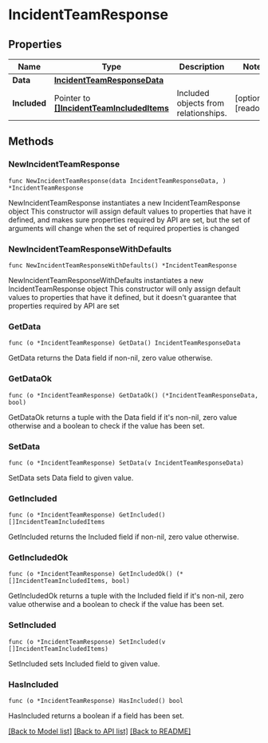 # IncidentTeamResponse

## Properties

Name | Type | Description | Notes
---- | ---- | ----------- | ------
**Data** | [**IncidentTeamResponseData**](IncidentTeamResponseData.md) |  | 
**Included** | Pointer to [**[]IncidentTeamIncludedItems**](IncidentTeamIncludedItems.md) | Included objects from relationships. | [optional] [readonly] 

## Methods

### NewIncidentTeamResponse

`func NewIncidentTeamResponse(data IncidentTeamResponseData, ) *IncidentTeamResponse`

NewIncidentTeamResponse instantiates a new IncidentTeamResponse object
This constructor will assign default values to properties that have it defined,
and makes sure properties required by API are set, but the set of arguments
will change when the set of required properties is changed

### NewIncidentTeamResponseWithDefaults

`func NewIncidentTeamResponseWithDefaults() *IncidentTeamResponse`

NewIncidentTeamResponseWithDefaults instantiates a new IncidentTeamResponse object
This constructor will only assign default values to properties that have it defined,
but it doesn't guarantee that properties required by API are set

### GetData

`func (o *IncidentTeamResponse) GetData() IncidentTeamResponseData`

GetData returns the Data field if non-nil, zero value otherwise.

### GetDataOk

`func (o *IncidentTeamResponse) GetDataOk() (*IncidentTeamResponseData, bool)`

GetDataOk returns a tuple with the Data field if it's non-nil, zero value otherwise
and a boolean to check if the value has been set.

### SetData

`func (o *IncidentTeamResponse) SetData(v IncidentTeamResponseData)`

SetData sets Data field to given value.


### GetIncluded

`func (o *IncidentTeamResponse) GetIncluded() []IncidentTeamIncludedItems`

GetIncluded returns the Included field if non-nil, zero value otherwise.

### GetIncludedOk

`func (o *IncidentTeamResponse) GetIncludedOk() (*[]IncidentTeamIncludedItems, bool)`

GetIncludedOk returns a tuple with the Included field if it's non-nil, zero value otherwise
and a boolean to check if the value has been set.

### SetIncluded

`func (o *IncidentTeamResponse) SetIncluded(v []IncidentTeamIncludedItems)`

SetIncluded sets Included field to given value.

### HasIncluded

`func (o *IncidentTeamResponse) HasIncluded() bool`

HasIncluded returns a boolean if a field has been set.


[[Back to Model list]](../README.md#documentation-for-models) [[Back to API list]](../README.md#documentation-for-api-endpoints) [[Back to README]](../README.md)


